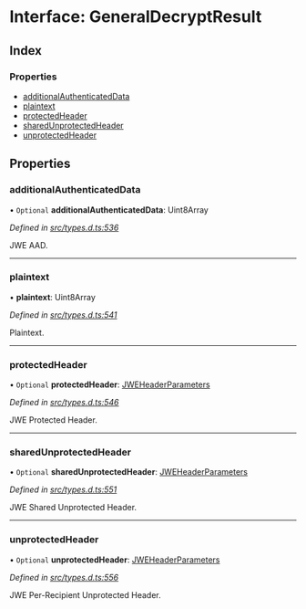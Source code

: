 # Interface: GeneralDecryptResult

## Index

### Properties

* [additionalAuthenticatedData](_types_d_.generaldecryptresult.md#additionalauthenticateddata)
* [plaintext](_types_d_.generaldecryptresult.md#plaintext)
* [protectedHeader](_types_d_.generaldecryptresult.md#protectedheader)
* [sharedUnprotectedHeader](_types_d_.generaldecryptresult.md#sharedunprotectedheader)
* [unprotectedHeader](_types_d_.generaldecryptresult.md#unprotectedheader)

## Properties

### additionalAuthenticatedData

• `Optional` **additionalAuthenticatedData**: Uint8Array

*Defined in [src/types.d.ts:536](https://github.com/panva/jose/blob/v3.5.1/src/types.d.ts#L536)*

JWE AAD.

___

### plaintext

•  **plaintext**: Uint8Array

*Defined in [src/types.d.ts:541](https://github.com/panva/jose/blob/v3.5.1/src/types.d.ts#L541)*

Plaintext.

___

### protectedHeader

• `Optional` **protectedHeader**: [JWEHeaderParameters](_types_d_.jweheaderparameters.md)

*Defined in [src/types.d.ts:546](https://github.com/panva/jose/blob/v3.5.1/src/types.d.ts#L546)*

JWE Protected Header.

___

### sharedUnprotectedHeader

• `Optional` **sharedUnprotectedHeader**: [JWEHeaderParameters](_types_d_.jweheaderparameters.md)

*Defined in [src/types.d.ts:551](https://github.com/panva/jose/blob/v3.5.1/src/types.d.ts#L551)*

JWE Shared Unprotected Header.

___

### unprotectedHeader

• `Optional` **unprotectedHeader**: [JWEHeaderParameters](_types_d_.jweheaderparameters.md)

*Defined in [src/types.d.ts:556](https://github.com/panva/jose/blob/v3.5.1/src/types.d.ts#L556)*

JWE Per-Recipient Unprotected Header.
